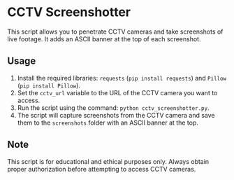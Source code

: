 # CCTV Screenshotter

This script allows you to penetrate CCTV cameras and take screenshots of live footage. It adds an ASCII banner at the top of each screenshot.

## Usage

1. Install the required libraries: `requests` (`pip install requests`) and `Pillow` (`pip install Pillow`).
2. Set the `cctv_url` variable to the URL of the CCTV camera you want to access.
3. Run the script using the command: `python cctv_screenshotter.py`.
4. The script will capture screenshots from the CCTV camera and save them to the `screenshots` folder with an ASCII banner at the top.

## Note

This script is for educational and ethical purposes only. Always obtain proper authorization before attempting to access CCTV cameras.
